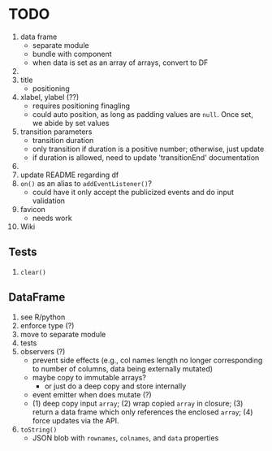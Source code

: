 TODO
====

1. data frame
	-	separate module
	-	bundle with component
	-	when data is set as an array of arrays, convert to DF
2. 
3. title
	-	positioning
4. xlabel, ylabel (??)
	-	requires positioning finagling
	-	could auto position, as long as padding values are `null`. Once set, we abide by set values
5. transition parameters
	- 	transition duration
	- 	only transition if duration is a positive number; otherwise, just update
	- 	if duration is allowed, need to update 'transitionEnd' documentation
6. 
7. update README regarding df
8. `on()` as an alias to `addEventListener()`?
	- could have it only accept the publicized events and do input validation
9. favicon
	-	needs work
10. Wiki



## Tests

1. `clear()`


## DataFrame

1. see R/python
2. enforce type (?)
3. move to separate module
4. tests
5. observers (?)
	-	prevent side effects (e.g., col names length no longer corresponding to number of columns, data being externally mutated)
	- 	maybe copy to immutable arrays?
		- 	or just do a deep copy and store internally
	-	event emitter when does mutate (?)
	-	(1) deep copy input `array`; (2) wrap copied `array` in closure; (3) return a data frame which only references the enclosed `array`; (4) force updates via the API.
6. `toString()`
	- 	JSON blob with `rownames`, `colnames`, and `data` properties



